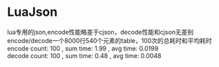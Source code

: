 # LuaJson
lua专用的json,encode性能略差于cjson，decode性能和cjson无差别  
encode/decode一个8000行540个元素的table，100次的总耗时和平均耗时  
encode count: 	100	, sum time: 	1.99	, avg time: 	0.0199  
decode count: 	100	, sum time: 	0.48	, avg time: 	0.0048  
